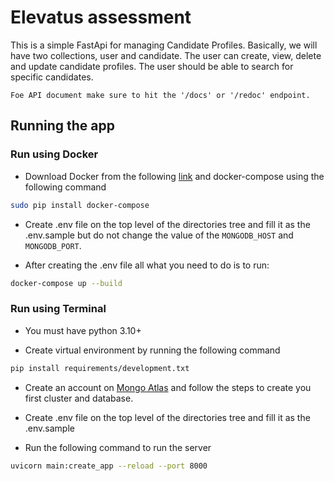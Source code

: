 # Elevatus assessment

This is a simple FastApi for managing Candidate Profiles. Basically, we will have two collections, user
and candidate. The user can create, view, delete and update candidate profiles. The user should be
able to search for specific candidates.

```
Foe API document make sure to hit the '/docs' or '/redoc' endpoint.
```

## Running the app

### Run using Docker

- Download Docker from the following [link](https://www.docker.com/products/docker-desktop/) and docker-compose using the following command

```bash
sudo pip install docker-compose
```

- Create .env file on the top level of the directories tree and fill it as the .env.sample but do not change the value of the `MONGODB_HOST` and `MONGODB_PORT`.

- After creating the .env file all what you need to do is to run:

```bash
docker-compose up --build
```

### Run using Terminal

- You must have python 3.10+

- Create virtual environment by running the following command

```bash
pip install requirements/development.txt
```

- Create an account on [Mongo Atlas](https://www.mongodb.com/products/platform/atlas-database) and follow the steps to create you first cluster and database.

- Create .env file on the top level of the directories tree and fill it as the .env.sample

- Run the following command to run the server

```bash
uvicorn main:create_app --reload --port 8000
```
